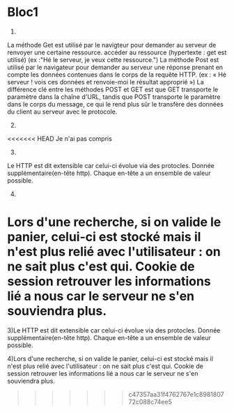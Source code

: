 # Bloc1
1)
La méthode Get est utilisé par le navigteur pour demander au serveur de renvoyer une certaine ressource. accéder au ressource
(hypertexte : get est utilisé)
(ex :"Hé le serveur, je veux cette ressource.")
La méthode Post est utilisé par le navigateur pour demander au serveur une réponse prenant en compte les données contenues dans le corps de la requête HTTP.
(ex : « Hé serveur ! vois ces données et renvoie-moi le résultat approprié »)
La différence clé entre les méthodes POST et GET est que GET transporte le paramètre dans la chaîne d'URL, tandis que POST transporte le paramètre dans le corps du message, ce qui le rend plus sûr le transfère des données du client au serveur avec le protocole.

2)
<<<<<<< HEAD
Je n'ai pas compris

3)
Le HTTP est dit extensible car celui-ci évolue via des protocles. Donnée supplémentaire(en-tête http). Chaque en-tête a un ensemble de valeur possible.

4)
Lors d'une recherche, si on valide le panier, celui-ci est stocké mais il n'est plus relié avec l'utilisateur : on ne sait plus c'est qui.
Cookie de session retrouver les informations lié a nous car le serveur ne s'en souviendra plus.
=======

3)Le HTTP est dit extensible car celui-ci évolue via des protocles. Donnée supplémentaire(en-tête http). Chaque en-tête a un ensemble de valeur possible.

4)Lors d'une recherche, si on valide le panier, celui-ci est stocké mais il n'est plus relié avec l'utilisateur : on ne sait plus c'est qui.
Cookie de session retrouver les informations lié a nous car le serveur ne s'en souviendra plus.
>>>>>>> c47357aa31f4762767e1c898180772c088c74ee5
